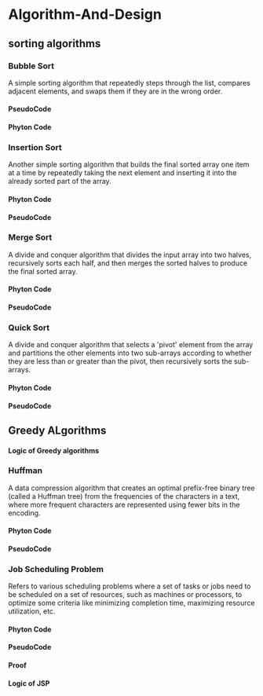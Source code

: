 # Algorithm-And-Design

<h2>sorting algorithms</h2>

<h3>Bubble Sort</h3>
<p>A simple sorting algorithm that repeatedly steps through the list, compares adjacent elements, and swaps them if they are in the wrong order.</p>
<h4>PseudoCode</h4>
<h4>Phyton Code</h4>

<h3>Insertion Sort</h3>
<p>Another simple sorting algorithm that builds the final sorted array one item at a time by repeatedly taking the next element and inserting it into the already sorted part of the array.</p>
<h4>Phyton Code</h4>
<h4>PseudoCode</h4>

<h3>Merge Sort</h3>
<p>A divide and conquer algorithm that divides the input array into two halves, recursively sorts each half, and then merges the sorted halves to produce the final sorted array.
</p>
<h4>Phyton Code</h4>
<h4>PseudoCode</h4>

<h3>Quick Sort</h3>
<p>A divide and conquer algorithm that selects a 'pivot' element from the array and partitions the other elements into two sub-arrays according to whether they are less than or greater than the pivot, then recursively sorts the sub-arrays.</p>
<h4>Phyton Code</h4>
<h4>PseudoCode</h4>

<h2>Greedy ALgorithms</h2>

<h4>Logic of Greedy algorithms</h4>
<h3>Huffman </h3>
<p>A data compression algorithm that creates an optimal prefix-free binary tree (called a Huffman tree) from the frequencies of the characters in a text, where more frequent characters are represented using fewer bits in the encoding.</p>
<h4>Phyton Code</h4>
<h4>PseudoCode</h4>

<h3>Job Scheduling Problem</h3>
<p>Refers to various scheduling problems where a set of tasks or jobs need to be scheduled on a set of resources, such as machines or processors, to optimize some criteria like minimizing completion time, maximizing resource utilization, etc.</p>
<h4>Phyton Code</h4>
<h4>PseudoCode</h4>
<h4>Proof</h4>
<h4>Logic of JSP</h4>

